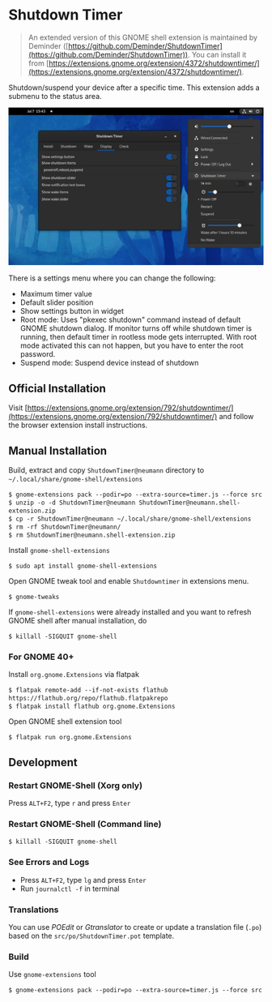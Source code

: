 # Shutdown Timer

> An extended version of this GNOME shell extension is maintained by Deminder ([https://github.com/Deminder/ShutdownTimer](https://github.com/Deminder/ShutdownTimer)). You can install it from [https://extensions.gnome.org/extension/4372/shutdowntimer/](https://extensions.gnome.org/extension/4372/shutdowntimer/).

Shutdown/suspend your device after a specific time. This extension adds a submenu to the status area. 

![Screenshot](screenshot.png)


There is a settings menu where you can change the following:
* Maximum timer value
* Default slider position
* Show settings button in widget
* Root mode: Uses "pkexec shutdown" command instead of default GNOME shutdown dialog. If monitor turns off while shutdown timer is running, then default timer in rootless mode gets interrupted.
  With root mode activated this can not happen, but you have to enter the root password.
* Suspend mode: Suspend device instead of shutdown


## Official Installation

Visit [https://extensions.gnome.org/extension/792/shutdowntimer/](https://extensions.gnome.org/extension/792/shutdowntimer/) and follow the browser extension install instructions.


## Manual Installation

Build, extract and copy `ShutdownTimer@neumann` directory to `~/.local/share/gnome-shell/extensions`
```
$ gnome-extensions pack --podir=po --extra-source=timer.js --force src
$ unzip -o -d ShutdownTimer@neumann ShutdownTimer@neumann.shell-extension.zip
$ cp -r ShutdownTimer@neumann ~/.local/share/gnome-shell/extensions
$ rm -rf ShutdownTimer@neumann/
$ rm ShutdownTimer@neumann.shell-extension.zip
```

Install `gnome-shell-extensions`
```
$ sudo apt install gnome-shell-extensions
```

Open GNOME tweak tool and enable `Shutdowntimer` in extensions menu.
```
$ gnome-tweaks
```

If `gnome-shell-extensions` were already installed and you want to refresh GNOME shell after manual installation, do
```
$ killall -SIGQUIT gnome-shell
```

### For GNOME 40+
Install `org.gnome.Extensions` via flatpak
```
$ flatpak remote-add --if-not-exists flathub https://flathub.org/repo/flathub.flatpakrepo
$ flatpak install flathub org.gnome.Extensions
```

Open GNOME shell extension tool
```
$ flatpak run org.gnome.Extensions
```

## Development

### Restart GNOME-Shell (Xorg only)
Press `ALT+F2`, type `r` and press `Enter`

### Restart GNOME-Shell (Command line)
```
$ killall -SIGQUIT gnome-shell
```

### See Errors and Logs
* Press `ALT+F2`, type `lg` and press `Enter`
* Run `journalctl -f` in terminal

### Translations
You can use *POEdit* or *Gtranslator* to create or update a translation file (`.po`) based on the `src/po/ShutdownTimer.pot` template.

### Build
Use `gnome-extensions` tool
```
$ gnome-extensions pack --podir=po --extra-source=timer.js --force src
```
